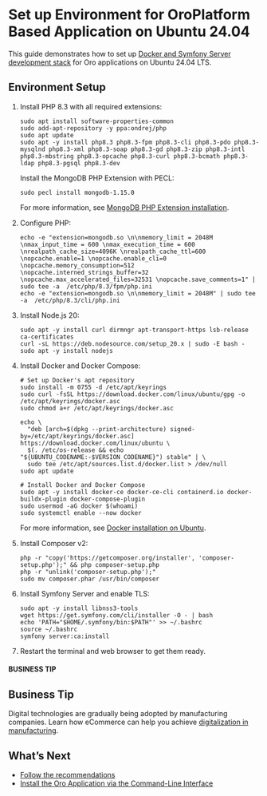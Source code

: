 <a id="setup-dev-env-docker-symfony-ubuntu"></a>

# Set up Environment for OroPlatform Based Application on Ubuntu 24.04

This guide demonstrates how to set up [Docker and Symfony Server development stack](docker-and-symfony/index.md#setup-dev-env-docker-symfony) for Oro applications on Ubuntu 24.04 LTS.

## Environment Setup

1. Install PHP 8.3 with all required extensions:
   ```none
   sudo apt install software-properties-common
   sudo add-apt-repository -y ppa:ondrej/php
   sudo apt update
   sudo apt -y install php8.3 php8.3-fpm php8.3-cli php8.3-pdo php8.3-mysqlnd php8.3-xml php8.3-soap php8.3-gd php8.3-zip php8.3-intl php8.3-mbstring php8.3-opcache php8.3-curl php8.3-bcmath php8.3-ldap php8.3-pgsql php8.3-dev
   ```

   Install the MongoDB PHP Extension with PECL:
   ```none
   sudo pecl install mongodb-1.15.0
   ```

   For more information, see <a href="https://www.php.net/manual/en/mongodb.installation.php" target="_blank">MongoDB PHP Extension installation</a>.
2. Configure PHP:
   ```none
   echo -e "extension=mongodb.so \n\nmemory_limit = 2048M \nmax_input_time = 600 \nmax_execution_time = 600 \nrealpath_cache_size=4096K \nrealpath_cache_ttl=600 \nopcache.enable=1 \nopcache.enable_cli=0 \nopcache.memory_consumption=512 \nopcache.interned_strings_buffer=32 \nopcache.max_accelerated_files=32531 \nopcache.save_comments=1" | sudo tee -a  /etc/php/8.3/fpm/php.ini
   echo -e "extension=mongodb.so \n\nmemory_limit = 2048M" | sudo tee -a  /etc/php/8.3/cli/php.ini
   ```
3. Install Node.js 20:
   ```none
   sudo apt -y install curl dirmngr apt-transport-https lsb-release ca-certificates
   curl -sL https://deb.nodesource.com/setup_20.x | sudo -E bash -
   sudo apt -y install nodejs
   ```
4. Install Docker and Docker Compose:
   ```none
   # Set up Docker's apt repository
   sudo install -m 0755 -d /etc/apt/keyrings
   sudo curl -fsSL https://download.docker.com/linux/ubuntu/gpg -o /etc/apt/keyrings/docker.asc
   sudo chmod a+r /etc/apt/keyrings/docker.asc

   echo \
     "deb [arch=$(dpkg --print-architecture) signed-by=/etc/apt/keyrings/docker.asc] https://download.docker.com/linux/ubuntu \
     $(. /etc/os-release && echo "${UBUNTU_CODENAME:-$VERSION_CODENAME}") stable" | \
     sudo tee /etc/apt/sources.list.d/docker.list > /dev/null
   sudo apt update

   # Install Docker and Docker Compose
   sudo apt -y install docker-ce docker-ce-cli containerd.io docker-buildx-plugin docker-compose-plugin
   sudo usermod -aG docker $(whoami)
   sudo systemctl enable --now docker
   ```

   For more information, see <a href="https://docs.docker.com/engine/install/ubuntu/#install-using-the-repository" target="_blank">Docker installation on Ubuntu</a>.
5. Install Composer v2:
   ```none
   php -r "copy('https://getcomposer.org/installer', 'composer-setup.php');" && php composer-setup.php
   php -r "unlink('composer-setup.php');"
   sudo mv composer.phar /usr/bin/composer
   ```
6. Install Symfony Server and enable TLS:
   ```none
   sudo apt -y install libnss3-tools
   wget https://get.symfony.com/cli/installer -O - | bash
   echo 'PATH="$HOME/.symfony/bin:$PATH"' >> ~/.bashrc
   source ~/.bashrc
   symfony server:ca:install
   ```
7. Restart the terminal and web browser to get them ready.

#### BUSINESS TIP
## Business Tip

Digital technologies are gradually being adopted by manufacturing companies. Learn how eCommerce can help you achieve <a href="https://oroinc.com/b2b-ecommerce/blog/digital-transformation-in-manufacturing/" target="_blank">digitalization in manufacturing</a>.

## What’s Next

* [Follow the recommendations](docker-and-symfony/index.md#setup-dev-env-docker-symfony-recommendations)
* [Install the Oro Application via the Command-Line Interface](docker-and-symfony/index.md#setup-dev-env-docker-symfony-install-application)

<!-- Frontend -->
